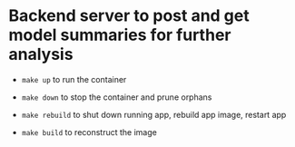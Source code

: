 <!-- @format -->

# Backend server to post and get model summaries for further analysis

- `make up` to run the container

- `make down` to stop the container and prune orphans

- `make rebuild` to shut down running app, rebuild app image, restart app

- `make build` to reconstruct the image
